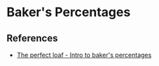 # Baker's Percentages

## References
- [The perfect loaf - Intro to baker's percentages](https://www.theperfectloaf.com/reference/introduction-to-bakers-percentages/)